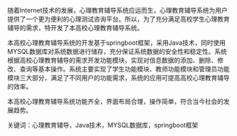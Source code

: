 随着Internet技术的发展，心理教育辅导系统应运而生，心理教育辅导系统为用户提供了一个更为便利的心理测试咨询平台。所以，为了充分满足高校学生心理教育辅导的需求，特开发了本高校心理教育辅导系统。

本高校心理教育辅导系统的开发基于springboot框架，采用Java技术，同时使用MYSQL数据库对系统数据进行储存，充分保证系统数据的安全性和稳定性。系统根据高校心理教育辅导的需求开发功能模块，实现对信息数据的添加、删除、修改、查询等基本操作。系统主要实现了学生功能模块、教师功能模块和管理员功能模块三大部分，满足了不同用户的功能需求，系统的应用可提高高校心理教育辅导的效率。

本高校心理教育辅导系统功能齐全，界面布局合理，操作简单，符合当今社会的发展趋势。

关键词：心理教育辅导，Java技术，MYSQL数据库，springboot框架
